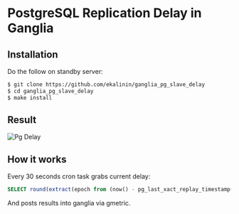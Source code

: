 PostgreSQL Replication Delay in Ganglia
=======================================

Installation
------------

Do the follow on standby server:

```bash
$ git clone https://github.com/ekalinin/ganglia_pg_slave_delay
$ cd ganglia_pg_slave_delay
$ make install
```

Result
------

![Pg Delay](https://raw.github.com/ekalinin/ganglia_pg_slave_delay/master/screenshot.png)

How it works
------------

Every 30 seconds cron task grabs current delay:

```sql
SELECT round(extract(epoch from (now() - pg_last_xact_replay_timestamp())))
```

And posts results into ganglia via gmetric.
